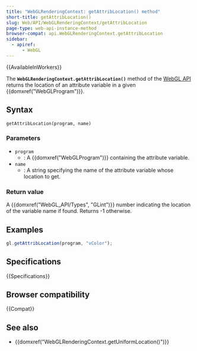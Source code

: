 ```yaml
---
title: "WebGLRenderingContext: getAttribLocation() method"
short-title: getAttribLocation()
slug: Web/API/WebGLRenderingContext/getAttribLocation
page-type: web-api-instance-method
browser-compat: api.WebGLRenderingContext.getAttribLocation
sidebar:
  - apiref:
      - WebGL
---
```


{{AvailableInWorkers}}

The **`WebGLRenderingContext.getAttribLocation()`** method of
the [WebGL API](/en-US/docs/Web/API/WebGL_API) returns the location of an
attribute variable in a given {{domxref("WebGLProgram")}}.

## Syntax

```js-nolint
getAttribLocation(program, name)
```

### Parameters

- `program`
  - : A {{domxref("WebGLProgram")}} containing the attribute variable.
- `name`
  - : A string specifying the name of the attribute variable whose
    location to get.

### Return value

A {{domxref("WebGL_API/Types", "GLint")}} number indicating the location of the variable name if found.
Returns -1 otherwise.

## Examples

```js
gl.getAttribLocation(program, "vColor");
```

## Specifications

{{Specifications}}

## Browser compatibility

{{Compat}}

## See also

- {{domxref("WebGLRenderingContext.getUniformLocation()")}}
